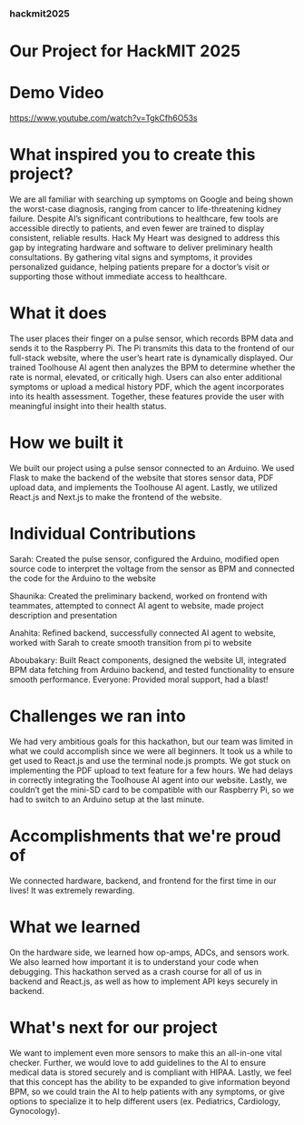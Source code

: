### hackmit2025
# Our Project for HackMIT 2025
# Demo Video 
https://www.youtube.com/watch?v=TgkCfh6O53s 

# What inspired you to create this project?
We are all familiar with searching up symptoms on Google and being shown the worst-case diagnosis, ranging from cancer to life-threatening kidney failure. Despite AI’s significant contributions to healthcare, few tools are accessible directly to patients, and even fewer are trained to display consistent, reliable results. Hack My Heart was designed to address this gap by integrating hardware and software to deliver preliminary health consultations. By gathering vital signs and symptoms, it provides personalized guidance, helping patients prepare for a doctor’s visit or supporting those without immediate access to healthcare.
# What it does
The user places their finger on a pulse sensor, which records BPM data and sends it to the Raspberry Pi. The Pi transmits this data to the frontend of our full-stack website, where the user’s heart rate is dynamically displayed. Our trained Toolhouse AI agent then analyzes the BPM to determine whether the rate is normal, elevated, or critically high. Users can also enter additional symptoms or upload a medical history PDF, which the agent incorporates into its health assessment. Together, these features provide the user with meaningful insight into their health status.
# How we built it
We built our project using a pulse sensor connected to an Arduino. We used Flask to make the backend of the website that stores sensor data, PDF upload data, and implements the Toolhouse AI agent. Lastly, we utilized React.js and Next.js to make the frontend of the website. 
# Individual Contributions
Sarah: Created the pulse sensor, configured the Arduino, modified open source code to interpret the voltage from the sensor as BPM and connected the code for the Arduino to the website

Shaunika: Created the preliminary backend, worked on frontend with teammates, attempted to connect AI agent to website, made project description and presentation

Anahita: Refined backend, successfully connected AI agent to website, worked with Sarah to create smooth transition from pi to website

Aboubakary: Built React components, designed the website UI, integrated BPM data fetching from Arduino backend, and tested functionality to ensure smooth performance.
Everyone: Provided moral support, had a blast!
# Challenges we ran into
We had very ambitious goals for this hackathon, but our team was limited in what we could accomplish since we were all beginners. 
It took us a while to get used to React.js and use the terminal node.js prompts. 
We got stuck on implementing the PDF upload to text feature for a few hours.
We had delays in correctly integrating the Toolhouse AI agent into our website. 
Lastly, we couldn’t get the mini-SD card to be compatible with our Raspberry Pi, so we had to switch to an Arduino setup at the last minute.
# Accomplishments that we're proud of
We connected hardware, backend, and frontend for the first time in our lives! It was extremely rewarding. 
# What we learned
On the hardware side, we learned how op-amps, ADCs, and sensors work. We also learned how important it is to understand your code when debugging. This hackathon served as a crash course for all of us in backend and React.js, as well as how to implement API keys securely in backend.
# What's next for our project
We want to implement even more sensors to make this an all-in-one vital checker. Further, we would love to add guidelines to the AI to ensure medical data is stored securely and is compliant with HIPAA. Lastly, we feel that this concept has the ability to be expanded to give information beyond BPM, so we could train the AI to help patients with any symptoms, or give options to specialize it to help different users (ex. Pediatrics, Cardiology, Gynocology). 
